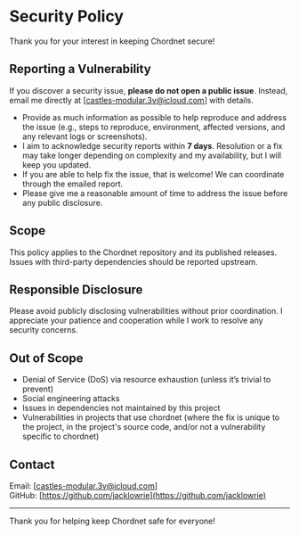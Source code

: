 # Security Policy

Thank you for your interest in keeping Chordnet secure!

## Reporting a Vulnerability

If you discover a security issue, **please do not open a public issue**. Instead, email me directly at [castles-modular.3v@icloud.com] with details.

- Provide as much information as possible to help reproduce and address the issue (e.g., steps to reproduce, environment, affected versions, and any relevant logs or screenshots).
- I aim to acknowledge security reports within **7 days**. Resolution or a fix may take longer depending on complexity and my availability, but I will keep you updated.
- If you are able to help fix the issue, that is welcome! We can coordinate through the emailed report.
- Please give me a reasonable amount of time to address the issue before any public disclosure.

## Scope

This policy applies to the Chordnet repository and its published releases. Issues with third-party dependencies should be reported upstream.

## Responsible Disclosure

Please avoid publicly disclosing vulnerabilities without prior coordination. I appreciate your patience and cooperation while I work to resolve any security concerns.

## Out of Scope

- Denial of Service (DoS) via resource exhaustion (unless it’s trivial to prevent)
- Social engineering attacks
- Issues in dependencies not maintained by this project
- Vulnerabilities in projects that use chordnet (where the fix is unique to the project, in the project's source code, and/or not a vulnerability specific to chordnet)

## Contact

Email: [castles-modular.3v@icloud.com]  
GitHub: [https://github.com/jacklowrie](https://github.com/jacklowrie)

---

Thank you for helping keep Chordnet safe for everyone!
